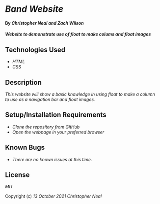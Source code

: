 # _Band Website_

#### By _**Christopher Neal and Zach Wilson**_

#### _Website to demonstrate use of float to make colums and float images_

## Technologies Used

* _HTML_
* _CSS_

## Description

_This website will show a basic knowledge in using float to make a column to use as a navigation bar and float images._

## Setup/Installation Requirements

* _Clone the repository from GitHub_
* _Open the webpage in your preferred browser_

## Known Bugs

* _There are no known issues at this time._

## License

_MIT_

Copyright (c) _13 October 2021_ _Christopher Neal_